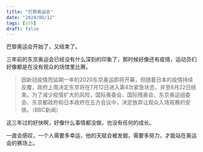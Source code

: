 ```yaml
---
title: "巴黎奥运会"
date: "2024/08/12"
tags: [sth]
draft: false
---
```


巴黎奥运会开始了，又结束了。

三年前的东京奥运会已经没有什么深刻的印象了，那时候好像还有疫情，运动员们好像都是在没有观众的场馆里比赛。

>因新冠疫情而延期一年的2020东京奥运即将开幕，但随着日本的疫情持续反覆，政府上周决定东京将在7月12日进入第4次紧急状态，并至8月22日结束。为了减少疫情扩大的风险，国际奥委会、国际残奥会、东京奥运组委会、东京都政府和日本政府在五方会议中，决定放弃让观众入场观赛的安排。（BBC新闻）

这三年过的好快啊，好像什么事情都没做，也没有任何的成长。

一直会感叹，一个人需要多幸运，他的天赋会被发掘，需要多努力，才能站在奥运会的赛场上。





